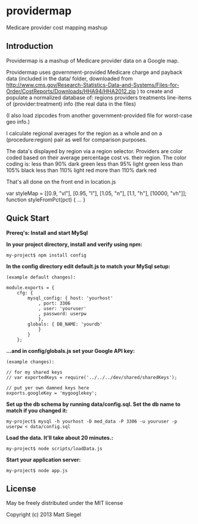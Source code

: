 providermap
===========

Medicare provider cost mapping mashup


Introduction
------------

Providermap is a mashup of Medicare provider data on a Google map.

Providermap uses government-provided Medicare charge and payback data (included in
the data/ folder, downloaded from
http://www.cms.gov/Research-Statistics-Data-and-Systems/Files-for-Order/CostReports/Downloads/HHA94/HHA2012.zip )
to create and populate a normalized database of:
regions
providers
treatments
line-items of (provider:treatment)
info (the real data in the files)

(I also load zipcodes from another government-provided file for worst-case geo info.)

I calculate regional averages for the region as a whole and on a (procedure:region)
pair as well for comparison purposes.

The data's displayed by region via a region selector.  Providers are color coded
based on their average percentage cost vs. their region.  The color coding is:
less than 90%	dark green
less than 95%	light green
less than 105%	black
less than 110%	light red
more than 110%	dark red

That's all done on the front end in location.js

var styleMap = [[0.9, "vl"], [0.95, "l"], [1.05, "n"], [1.1, "h"], [10000, "vh"]];
function styleFromPct(pct) {
	...
}



Quick Start
-----------

**Prereq's: Install and start MySql**

**In your project directory, install and verify using npm:**

    my-project$ npm install config

**In the config directory edit default.js to match your MySql setup:**

    (example default changes):

	module.exports = {
		cfg: {
			mysql_config: { host: 'yourhost'
				, port: 3306
				, user: 'youruser'
				, password: userpw
				},
			globals: { DB_NAME: 'yourdb'
				}
			}
		};

**...and in config/globals.js set your Google API key:**

    (example changes):

	// for my shared keys
	// var exportedKeys = require('../../../dev/shared/sharedKeys');

	// put yer own damned keys here
	exports.googleKey = 'mygooglekey';

**Set up the db schema by running data/config.sql.  Set the db name to match if you changed it:**

    my-project$ mysql -h yourhost -D med_data -P 3306 -u youruser -p userpw < data/config.sql

**Load the data.  It'll take about 20 minutes.:**

    my-project$ node scripts/loadData.js

**Start your application server:**

    my-project$ node app.js


License
-------

May be freely distributed under the MIT license

Copyright (c) 2013 Matt Siegel

